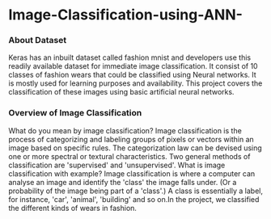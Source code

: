 # Image-Classification-using-ANN-
### About Dataset
Keras has an inbuilt dataset called fashion mnist and developers use this readily available dataset for immediate
image classification. It consist of 10 classes of fashion wears that could be classified using Neural networks.
It is mostly used for learning purposes and availability. This project covers the classification of these images
using basic artificial neural networks.
### Overview of Image Classification
What do you mean by image classification?
Image classification is the process of categorizing and labeling groups of pixels or vectors within an image based 
on specific rules. The categorization law can be devised using one or more spectral or textural characteristics. 
Two general methods of classification are 'supervised' and 'unsupervised'.
What is image classification with example?
Image classification is where a computer can analyse an image and identify the 'class' the image falls under. 
(Or a probability of the image being part of a 'class'.) A class is essentially a label, for instance, 'car', 'animal',
'building' and so on.In the project, we classified the different kinds of wears in fashion.
